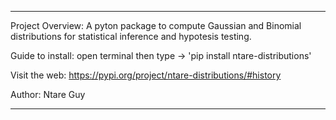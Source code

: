 -------------------------------------------------------------------------------------


Project Overview: 
A pyton package to compute Gaussian and Binomial distributions for statistical inference and hypotesis testing. 

Guide to install:
open terminal then type -> 'pip install ntare-distributions'


Visit the web:
https://pypi.org/project/ntare-distributions/#history


Author: Ntare Guy



-------------------------------------------------------------------------------------